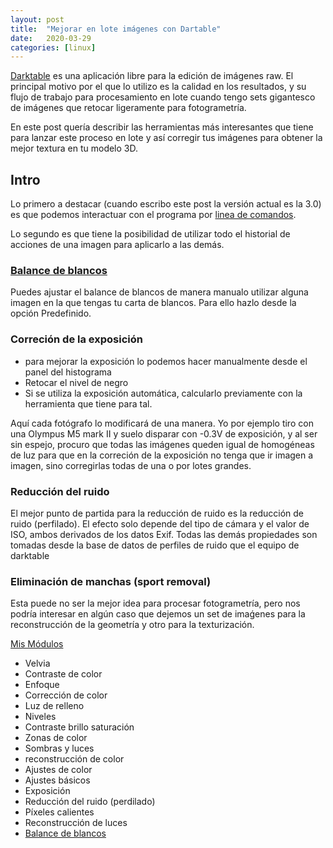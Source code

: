 ```yaml
---
layout: post
title:  "Mejorar en lote imágenes con Dartable"
date:   2020-03-29
categories: [linux]
---
```


[Darktable](https://www.darktable.org/) es una aplicación libre para la edición de imágenes raw. El principal motivo por el que lo utilizo es la calidad en los resultados, y su flujo de trabajo para procesamiento en lote cuando tengo sets gigantesco de imágenes que retocar ligeramente para fotogrametría.

En este post quería describir las herramientas más interesantes que tiene para lanzar este proceso en lote y así corregir tus imágenes para obtener la mejor textura en tu modelo 3D.

## Intro
Lo primero a destacar (cuando escribo este post la versión actual es la 3.0) es que podemos interactuar con el programa por [linea de comandos](https://darktable.gitlab.io/doc/es/overview_chapter.html#darktable_cli_commandline_parameters).

Lo segundo es que tiene la posibilidad de utilizar todo el historial de acciones de una imagen para aplicarlo a las demás.


### [Balance de blancos](https://darktable.gitlab.io/doc/es/modules.html#whitebalance)
Puedes ajustar el balance de blancos de manera manualo utilizar alguna imagen en la que tengas tu carta de blancos. Para ello hazlo desde la opción Predefinido.


### Correción de la exposición

+ para mejorar la exposición lo podemos hacer manualmente desde el panel del histograma
+ Retocar el nivel de negro
+ Si se utiliza la exposición automática, calcularlo previamente con la herramienta que tiene para tal. 

Aquí cada fotógrafo lo modificará de una manera. Yo por ejemplo tiro con una Olympus M5 mark II y suelo disparar con -0.3V de exposición, y al ser sin espejo, procuro que todas las imágenes queden igual de homogéneas de luz para que en la correción de la exposición no tenga que ir imagen a imagen, sino corregirlas todas de una o por lotes grandes.  

### Reducción del ruido
El mejor punto de partida para la reducción de ruido es la reducción de ruido (perfilado). El efecto solo depende del tipo de cámara y el valor de ISO, ambos derivados de los datos Exif. Todas las demás propiedades son tomadas desde la base de datos de perfiles de ruido que el equipo de darktable

### Eliminación de manchas (sport removal)
Esta puede no ser la mejor idea para procesar fotogrametría, pero nos podría interesar en algún caso que dejemos un set de imaǵenes para la reconstrucción de la geometría y otro para la texturización.

[Mis Módulos](https://drive.google.com/file/d/1B3FvTM1ihQxG8EP9msCF2Pfj2NEIOJxt/view?usp=drivesdk)

* Velvia
* Contraste de color
* Enfoque
* Corrección de color
* Luz de relleno
* Niveles
* Contraste brillo saturación
* Zonas de color
* Sombras y luces
* reconstrucción de color
* Ajustes de color
* Ajustes básicos
* Exposición
* Reducción del ruido (perdilado)
* Píxeles calientes
* Reconstrucción de luces
* [Balance de blancos](https://drive.google.com/file/d/1aKQz8-bAxTS6xE-Q6l4NpM8DHPfNX6VC/view?usp=drivesdk)